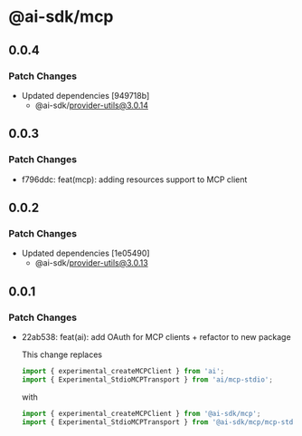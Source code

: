 # @ai-sdk/mcp

## 0.0.4

### Patch Changes

- Updated dependencies [949718b]
  - @ai-sdk/provider-utils@3.0.14

## 0.0.3

### Patch Changes

- f796ddc: feat(mcp): adding resources support to MCP client

## 0.0.2

### Patch Changes

- Updated dependencies [1e05490]
  - @ai-sdk/provider-utils@3.0.13

## 0.0.1

### Patch Changes

- 22ab538: feat(ai): add OAuth for MCP clients + refactor to new package

  This change replaces

  ```ts
  import { experimental_createMCPClient } from 'ai';
  import { Experimental_StdioMCPTransport } from 'ai/mcp-stdio';
  ```

  with

  ```ts
  import { experimental_createMCPClient } from '@ai-sdk/mcp';
  import { Experimental_StdioMCPTransport } from '@ai-sdk/mcp/mcp-stdio';
  ```
